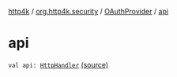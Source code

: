 [http4k](../../index.md) / [org.http4k.security](../index.md) / [OAuthProvider](index.md) / [api](./api.md)

# api

`val api: `[`HttpHandler`](../../org.http4k.core/-http-handler.md) [(source)](https://github.com/http4k/http4k/blob/master/http4k-security-oauth/src/main/kotlin/org/http4k/security/OAuthProvider.kt#L32)